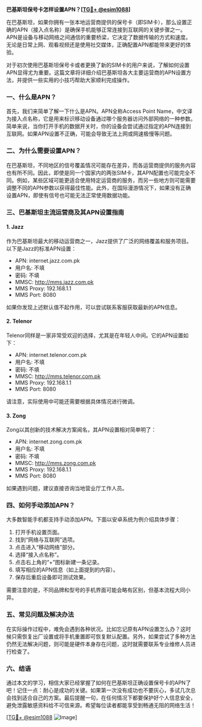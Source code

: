 **巴基斯坦保号卡怎样设置APN？[[TG💪+ @esim1088](https://t.me/s/esim1088)]**

在巴基斯坦，如果你拥有一张本地运营商提供的保号卡（即SIM卡），那么设置正确的APN（接入点名称）是确保手机能够正常连接到互联网的关键步骤之一。APN是设备与移动网络之间通信的重要桥梁，它决定了数据传输的方式和速度。无论是日常上网、观看视频还是使用社交媒体，正确配置APN都能带来更好的体验。

对于初次使用巴基斯坦保号卡或者更换了新的SIM卡的用户来说，了解如何设置APN显得尤为重要。这篇文章将详细介绍巴基斯坦各大主要运营商的APN设置方法，并提供一些实用的小技巧帮助大家顺利完成操作。

### 一、什么是APN？

首先，我们来简单了解一下什么是APN。APN全称Access Point Name，中文译为接入点名称，它是用来标识移动设备通过哪个服务器访问外部网络的一种参数。简单来说，当你打开手机的数据开关时，你的设备会尝试通过指定的APN连接到互联网。如果APN设置不正确，可能会导致无法上网或网速极慢等问题。

### 二、为什么需要设置APN？

在巴基斯坦，不同地区的信号覆盖情况可能存在差异，而各运营商提供的服务内容也有所不同。因此，即使是同一个国家内的两张SIM卡，其APN配置也可能完全不同。例如，某些区域可能更适合使用特定运营商的服务，而另一些地方则可能需要调整不同的APN参数以获得最佳性能。此外，在国际漫游情况下，如果没有正确设置APN，即使有信号也可能无法正常使用数据功能。

### 三、巴基斯坦主流运营商及其APN设置指南

#### 1. Jazz
作为巴基斯坦最大的移动运营商之一，Jazz提供了广泛的网络覆盖和服务项目。以下是Jazz的标准APN设置：

- APN: internet.jazz.com.pk
- 用户名: 不填
- 密码: 不填
- MMSC: http://mms.jazz.com.pk
- MMS Proxy: 192.168.1.1
- MMS Port: 8080

如果你发现上述默认值不起作用，可以尝试联系客服获取最新的APN信息。

#### 2. Telenor
Telenor同样是一家非常受欢迎的选择，尤其是在年轻人中间。它的APN设置如下：

- APN: internet.telenor.com.pk
- 用户名: 不填
- 密码: 不填
- MMSC: http://mms.telenor.com.pk
- MMS Proxy: 192.168.1.1
- MMS Port: 8080

请注意，实际使用中可能还需要根据具体情况进行微调。

#### 3. Zong
Zong以其创新的技术解决方案闻名，其APN设置相对简单明了：

- APN: internet.zong.com.pk
- 用户名: 不填
- 密码: 不填
- MMSC: http://mms.zong.com.pk
- MMS Proxy: 192.168.1.1
- MMS Port: 8080

如果遇到问题，建议直接咨询当地营业厅工作人员。

### 四、如何手动添加APN？

大多数智能手机都支持手动添加APN。下面以安卓系统为例介绍具体步骤：

1. 打开手机设置页面。
2. 找到“网络与互联网”选项。
3. 点击进入“移动网络”部分。
4. 选择“接入点名称”。
5. 点击右上角的“+”图标新建一条记录。
6. 填写相应的APN信息（如上面提到的内容）。
7. 保存后重启设备即可测试效果。

需要注意的是，不同品牌和型号的手机界面可能会略有区别，但基本流程大同小异。

### 五、常见问题及解决办法

在实际操作过程中，难免会遇到各种状况。比如忘记原有APN设置怎么办？这时候只需恢复出厂设置或将手机重置即可恢复默认配置。另外，如果尝试了多种方法仍然无法解决问题，则可能是硬件本身存在问题，这时就需要联系专业维修人员进行检查了。

### 六、结语

通过本文的学习，相信大家已经掌握了如何在巴基斯坦正确设置保号卡的APN了吧！记住一点：耐心是成功的关键。如果第一次没有成功也不要灰心，多试几次总会找到适合自己的方案。最后提醒一句，在任何情况下都要保护好个人信息安全，避免泄露敏感资料给不可信来源。希望每位读者都能享受到畅通无阻的网络生活！

[[TG💪+ @esim1088](https://t.me/s/esim1088) ![Image](https://i.postimg.cc/4NQfJmqS/Snipaste-2025-05-13-00-14-12.png)]